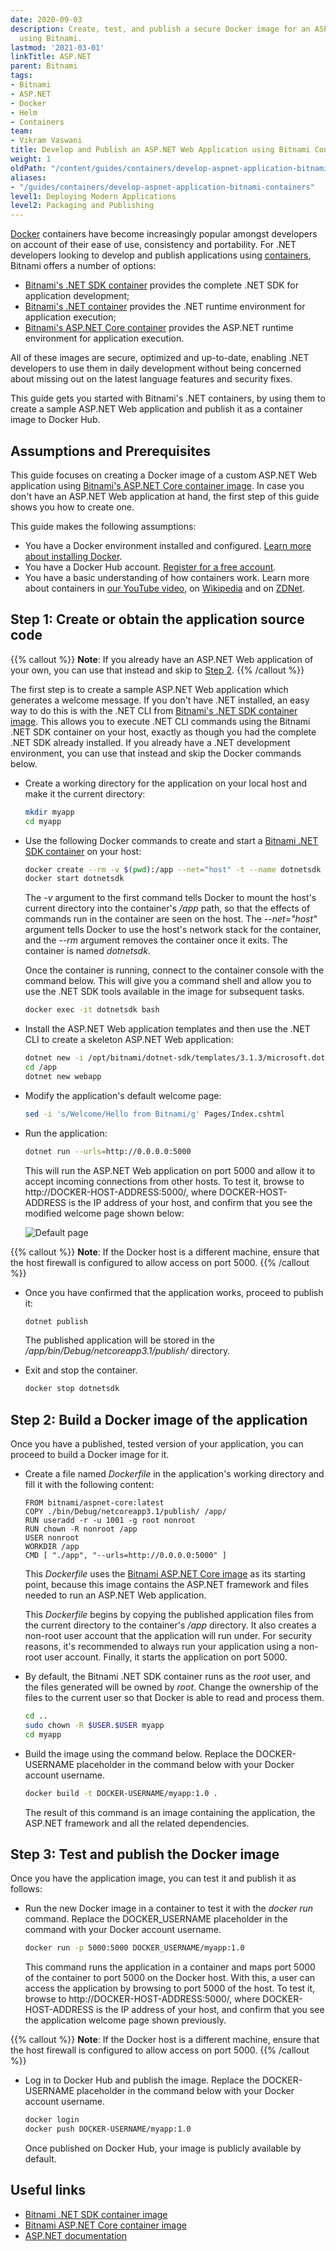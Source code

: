 ```yaml
---
date: 2020-09-03
description: Create, test, and publish a secure Docker image for an ASP.NET Web application
  using Bitnami.
lastmod: '2021-03-01'
linkTitle: ASP.NET
parent: Bitnami
tags:
- Bitnami
- ASP.NET
- Docker
- Helm
- Containers
team:
- Vikram Vaswani
title: Develop and Publish an ASP.NET Web Application using Bitnami Containers
weight: 1
oldPath: "/content/guides/containers/develop-aspnet-application-bitnami-containers.md"
aliases:
- "/guides/containers/develop-aspnet-application-bitnami-containers"
level1: Deploying Modern Applications
level2: Packaging and Publishing
---
```


[Docker](https://www.docker.com) containers have become increasingly popular amongst developers on account of their ease of use, consistency and portability. For .NET developers looking to develop and publish applications using [containers](https://tanzu.vmware.com/containers), Bitnami offers a number of options:

* [Bitnami's .NET SDK container](https://github.com/bitnami/bitnami-docker-dotnet-sdk) provides the complete .NET SDK for application development;
* [Bitnami's .NET container](https://github.com/bitnami/bitnami-docker-dotnet) provides the .NET runtime environment for application execution;
* [Bitnami's ASP.NET Core container](https://github.com/bitnami/bitnami-docker-aspnet-core) provides the ASP.NET runtime environment for application execution.

All of these images are secure, optimized and up-to-date, enabling .NET developers to use them in daily development without being concerned about missing out on the latest language features and security fixes.

This guide gets you started with Bitnami's .NET containers, by using them to create a sample ASP.NET Web application and publish it as a container image to Docker Hub.

## Assumptions and Prerequisites

This guide focuses on creating a Docker image of a custom ASP.NET Web application using [Bitnami's ASP.NET Core container image](https://github.com/bitnami/bitnami-docker-aspnet-core). In case you don't have an ASP.NET Web application at hand, the first step of this guide shows you how to create one.

This guide makes the following assumptions:

* You have a Docker environment installed and configured. [Learn more about installing Docker](https://docs.docker.com/engine/installation/).
* You have a Docker Hub account. [Register for a free account](https://hub.docker.com/).
* You have a basic understanding of how containers work. Learn more about containers in [our YouTube video](https://www.youtube.com/watch?v=Pb1bgI59dF0), on [Wikipedia](https://en.wikipedia.org/wiki/Operating-system-level_virtualization) and on [ZDNet](http://www.zdnet.com/article/containers-fundamental-to-the-evolution-of-the-cloud/).

## Step 1: Create or obtain the application source code

{{% callout %}}
**Note**: If you already have an ASP.NET Web application of your own, you can use that instead and skip to [Step 2](#step-2-build-a-docker-image-of-the-application). 
{{% /callout %}}

The first step is to create a sample ASP.NET Web application which generates a welcome message. If you don't have .NET installed, an easy way to do this is with the .NET CLI from [Bitnami's .NET SDK container image](https://github.com/bitnami/bitnami-docker-dotnet-sdk). This allows you to execute .NET CLI commands using the Bitnami .NET SDK container on your host, exactly as though you had the complete .NET SDK already installed. If you already have a .NET development environment, you can use that instead and skip the Docker commands below. 

* Create a working directory for the application on your local host and make it the current directory:

  ```bash
  mkdir myapp
  cd myapp
  ```
  
* Use the following Docker commands to create and start a [Bitnami .NET SDK container](https://github.com/bitnami/bitnami-docker-dotnet-sdk) on your host: 

  ```bash
  docker create --rm -v $(pwd):/app --net="host" -t --name dotnetsdk bitnami/dotnet-sdk:latest
  docker start dotnetsdk
  ```
  
  The *-v* argument to the first command tells Docker to mount the host's current directory into the container's */app* path, so that the effects of commands run in the container are seen on the host. The *--net="host"* argument tells Docker to use the host's network stack for the container, and the *--rm* argument removes the container once it exits. The container is named *dotnetsdk*.
  
  Once the container is running, connect to the container console with the command below. This will give you a command shell and allow you to use the .NET SDK tools available in the image for subsequent tasks.
  
  ```bash
  docker exec -it dotnetsdk bash
  ```

* Install the ASP.NET Web application templates and then use the .NET CLI to create a skeleton ASP.NET Web application:

  ```bash
  dotnet new -i /opt/bitnami/dotnet-sdk/templates/3.1.3/microsoft.dotnet.web.projecttemplates.3.1.3.1.2.nupkg
  cd /app
  dotnet new webapp
  ```

* Modify the application's default welcome page:

  ```bash
  sed -i 's/Welcome/Hello from Bitnami/g' Pages/Index.cshtml
  ```

* Run the application:

  ```bash
  dotnet run --urls=http://0.0.0.0:5000
  ```

  This will run the ASP.NET Web application on port 5000 and allow it to accept incoming connections from other hosts. To test it, browse to http://DOCKER-HOST-ADDRESS:5000/, where DOCKER-HOST-ADDRESS is the IP address of your host, and confirm that you see the modified welcome page shown below:

  ![Default page](images/welcome.png)

{{% callout %}}
**Note**: If the Docker host is a different machine, ensure that the host firewall is configured to allow access on port 5000.
{{% /callout %}}

* Once you have confirmed that the application works, proceed to publish it:

  ```bash
  dotnet publish
  ```

  The published application will be stored in the */app/bin/Debug/netcoreapp3.1/publish/* directory.

* Exit and stop the container.

  ```bash
  docker stop dotnetsdk
  ```

## Step 2: Build a Docker image of the application

Once you have a published, tested version of your application, you can proceed to build a Docker image for it. 

* Create a file named *Dockerfile* in the application's working directory and fill it with the following content:

  ```
  FROM bitnami/aspnet-core:latest
  COPY ./bin/Debug/netcoreapp3.1/publish/ /app/
  RUN useradd -r -u 1001 -g root nonroot
  RUN chown -R nonroot /app
  USER nonroot
  WORKDIR /app
  CMD [ "./app", "--urls=http://0.0.0.0:5000" ]
  ```

  This *Dockerfile* uses the [Bitnami ASP.NET Core image](https://github.com/bitnami/bitnami-docker-aspnet-core) as its starting point, because this image contains the ASP.NET framework and files needed to run an ASP.NET Web application.

  This *Dockerfile* begins by copying the published application files from the current directory to the container's */app* directory. It also creates a non-root user account that the application will run under. For security reasons, it's recommended to always run your application using a non-root user account. Finally, it starts the application on port 5000. 

* By default, the Bitnami .NET SDK container runs as the *root* user, and the files generated will be owned by *root*. Change the ownership of the files to the current user so that Docker is able to read and process them.

  ```bash
  cd ..
  sudo chown -R $USER.$USER myapp
  cd myapp
  ``` 

* Build the image using the command below. Replace the DOCKER-USERNAME placeholder in the command below with your Docker account username. 

  ```bash
  docker build -t DOCKER-USERNAME/myapp:1.0 .
  ```
  
  The result of this command is an image containing the application, the ASP.NET framework and all the related dependencies.

## Step 3: Test and publish the Docker image

Once you have the application image, you can test it and publish it as follows:

* Run the new Docker image in a container to test it with the *docker run* command. Replace the DOCKER_USERNAME placeholder in the command with your Docker account username.

  ```bash
  docker run -p 5000:5000 DOCKER_USERNAME/myapp:1.0
  ```

  This command runs the application in a container and maps port 5000 of the container to port 5000 on the Docker host. With this, a user can access the application by browsing to port 5000 of the host. To test it, browse to http://DOCKER-HOST-ADDRESS:5000/, where DOCKER-HOST-ADDRESS is the IP address of your host, and confirm that you see the application welcome page shown previously.

{{% callout %}}
**Note**: If the Docker host is a different machine, ensure that the host firewall is configured to allow access on port 5000.
{{% /callout %}}

* Log in to Docker Hub and publish the image. Replace the DOCKER-USERNAME placeholder in the command below with your Docker account username. 

  ```bash
  docker login
  docker push DOCKER-USERNAME/myapp:1.0
  ```

  Once published on Docker Hub, your image is publicly available by default.

## Useful links

* [Bitnami .NET SDK container image](https://github.com/bitnami/bitnami-docker-dotnet-sdk)
* [Bitnami ASP.NET Core container image](https://github.com/bitnami/bitnami-docker-aspnet-core)
* [ASP.NET documentation](https://docs.microsoft.com/en-us/aspnet/)